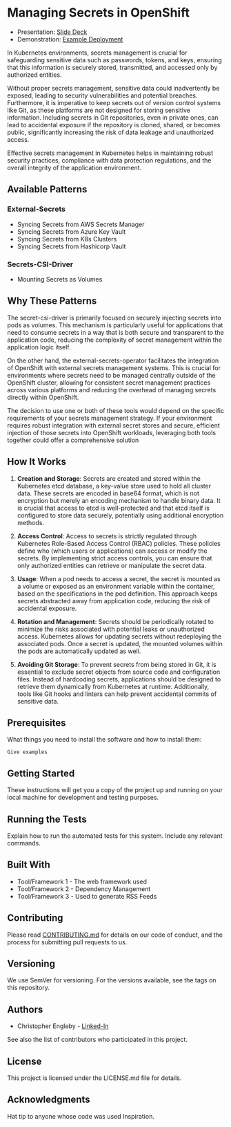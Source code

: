 # Managing Secrets in OpenShift

- Presentation: [Slide Deck](https://docs.google.com/presentation/d/17zfCQTKKynqM6dPdprr5_7CHdMGJiaZQ_3Ft_Gqog5Q/view)
- Demonstration: [Example Deployment](https://www.youtube.com/)

In Kubernetes environments, secrets management is crucial for safeguarding sensitive data such as passwords, tokens, and keys, ensuring that this information is securely stored, transmitted, and accessed only by authorized entities. 

Without proper secrets management, sensitive data could inadvertently be exposed, leading to security vulnerabilities and potential breaches. Furthermore, it is imperative to keep secrets out of version control systems like Git, as these platforms are not designed for storing sensitive information. Including secrets in Git repositories, even in private ones, can lead to accidental exposure if the repository is cloned, shared, or becomes public, significantly increasing the risk of data leakage and unauthorized access. 

Effective secrets management in Kubernetes helps in maintaining robust security practices, compliance with data protection regulations, and the overall integrity of the application environment.

## Available Patterns

### External-Secrets
- Syncing Secrets from AWS Secrets Manager
- Syncing Secrets from Azure Key Vault
- Syncing Secrets from K8s Clusters
- Syncing Secrets from Hashicorp Vault

### Secrets-CSI-Driver
- Mounting Secrets as Volumes

## Why These Patterns

The secret-csi-driver is primarily focused on securely injecting secrets into pods as volumes. This mechanism is particularly useful for applications that need to consume secrets in a way that is both secure and transparent to the application code, reducing the complexity of secret management within the application logic itself.

On the other hand, the external-secrets-operator facilitates the integration of OpenShift with external secrets management systems. This is crucial for environments where secrets need to be managed centrally outside of the OpenShift cluster, allowing for consistent secret management practices across various platforms and reducing the overhead of managing secrets directly within OpenShift.

The decision to use one or both of these tools would depend on the specific requirements of your secrets management strategy. If your environment requires robust integration with external secret stores and secure, efficient injection of those secrets into OpenShift workloads, leveraging both tools together could offer a comprehensive solution

## How It Works

1. **Creation and Storage**: Secrets are created and stored within the Kubernetes etcd database, a key-value store used to hold all cluster data. These secrets are encoded in base64 format, which is not encryption but merely an encoding mechanism to handle binary data. It is crucial that access to etcd is well-protected and that etcd itself is configured to store data securely, potentially using additional encryption methods.

2. **Access Control**: Access to secrets is strictly regulated through Kubernetes Role-Based Access Control (RBAC) policies. These policies define who (which users or applications) can access or modify the secrets. By implementing strict access controls, you can ensure that only authorized entities can retrieve or manipulate the secret data.

3. **Usage**: When a pod needs to access a secret, the secret is mounted as a volume or exposed as an environment variable within the container, based on the specifications in the pod definition. This approach keeps secrets abstracted away from application code, reducing the risk of accidental exposure.

4. **Rotation and Management**: Secrets should be periodically rotated to minimize the risks associated with potential leaks or unauthorized access. Kubernetes allows for updating secrets without redeploying the associated pods. Once a secret is updated, the mounted volumes within the pods are automatically updated as well.

5. **Avoiding Git Storage**: To prevent secrets from being stored in Git, it is essential to exclude secret objects from source code and configuration files. Instead of hardcoding secrets, applications should be designed to retrieve them dynamically from Kubernetes at runtime. Additionally, tools like Git hooks and linters can help prevent accidental commits of sensitive data.

## Prerequisites

What things you need to install the software and how to install them:

```Give examples```

## Getting Started

These instructions will get you a copy of the project up and running on your local machine for development and testing purposes.

## Running the Tests

Explain how to run the automated tests for this system. Include any relevant commands.

## Built With

- Tool/Framework 1 - The web framework used
- Tool/Framework 2 - Dependency Management
- Tool/Framework 3 - Used to generate RSS Feeds

## Contributing

Please read [CONTRIBUTING.md](https://github.com/poc-examples/demo-repo-base/blob/main/CONTRIBUTING.md) for details on our code of conduct, and the process for submitting pull requests to us.

## Versioning

We use SemVer for versioning. For the versions available, see the tags on this repository.

## Authors

- Christopher Engleby - [Linked-In](https://www.linkedin.com/in/christopher-engleby-116a87aa/)

See also the list of contributors who participated in this project.

## License

This project is licensed under the LICENSE.md file for details.

## Acknowledgments

Hat tip to anyone whose code was used Inspiration.
